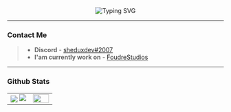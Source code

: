 <div align=center>
        <img src="https://readme-typing-svg.herokuapp.com?font=Fira+Code&center=true&color=F7E993&width=600&height=50&lines=Hi+There!;I'am+Deniz+USTA;I'+am+Java+Developer" alt="Typing SVG" />
</div>

----

### Contact Me

> - **Discord** - [sheduxdev#2007](https://discordapp.com/users/458172960675594251)
> - **I'am currently work on** - [FoudreStudios](https://foudrestudios.com.tr)

----

### Github Stats

<table border="0" align="center">
    <tr border="0">
        <td width="50%" align="center">
            <img align="center"; src="https://github-readme-stats.vercel.app/api?username=sheduxdev&theme=onedark&show_icons=true&count_private=true" />
            <img src="https://github-readme-streak-stats.herokuapp.com/?user=sheduxdev&theme=dark&hide_border=true" />
        </td>
        <td width="50%" align="center">
            <img align="center"; width=100%; src="https://github-readme-stats.vercel.app/api/top-langs/?username=sheduxdev&show_icons=true&layout=compact&theme=dark" />
        </td>
    </tr>
</table>

<br />
